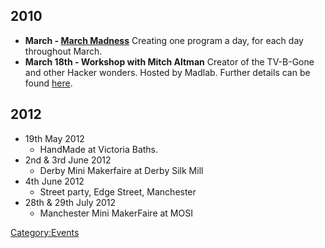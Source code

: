 2010
----

-   **March - [March Madness](March_Madness "wikilink")** Creating one
    program a day, for each day throughout March.
-   **March 18th - Workshop with Mitch Altman** Creator of the TV-B-Gone
    and other Hacker wonders. Hosted by Madlab. Further details can be
    found [here](http://madlab.org.uk/content/mitch-altman-hackday/).

2012
----

-   19th May 2012
    -   HandMade at Victoria Baths.
-   2nd & 3rd June 2012
    -   Derby Mini Makerfaire at Derby Silk Mill
-   4th June 2012
    -   Street party, Edge Street, Manchester
-   28th & 29th July 2012
    -   Manchester Mini MakerFaire at MOSI

[Category:Events](Category:Events "wikilink")
